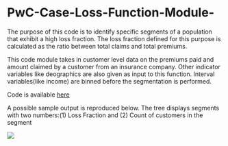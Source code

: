 # PwC-Case-Loss-Function-Module-
The purpose of this code is to identify specific segments of a population that exhibit a high loss fraction. The loss fraction
defined for this purpose is calculated as the ratio between total claims and total premiums.

This code module takes in customer level data on the premiums paid and amount claimed by a customer from an insurance company. 
Other indicator variables like deographics are also given as input to this function. Interval variables(like income) are binned before 
the segmentation is performed.

Code is available [here](https://github.com/jstephenj14/PwC-Case-Loss-Function-Module-/blob/master/Loss%20Function%20Iteration%20Code.py)

A possible sample output is reproduced below. The tree displays segments with two numbers:(1) Loss Fraction and (2) Count of customers in the segment

![](https://s17.postimg.org/dna0hr9n3/Loss_Ratio_Snip.png)
